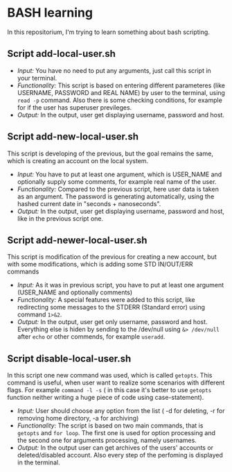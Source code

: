 # BASH learning

In this repositorium, I'm trying to learn something about bash scripting.

## Script add-local-user.sh

- *Input:* You have no need to put any arguments, just call this script in your terminal.
- *Functionality:* This script is based on entering different parameteres (like USERNAME, PASSWORD and REAL NAME) by user to the terminal, using ``read -p`` command. Also there is some checking conditions, for example for if the user has superuser previleges.
- *Output:* In the output, user get displaying username, password and host.

## Script add-new-local-user.sh

This script is developing of the previous, but the goal remains the same, which is creating an account on the local system.
- *Input:*  You have to put at least one argument, which is USER_NAME and optionally supply some comments, for example real name of the user.
- *Functionality:* Compared to the previous script, here user data is taken as an argument. The password is generating automatically, using the hashed current date in "seconds + nanoseconds".
- *Output:* In the output, user get displaying username, password and host, like in the previous script one.

## Script add-newer-local-user.sh

This script is modification of the previous for creating a new account, but with some modifications, which is adding some STD IN/OUT/ERR commands
- *Input:*  As it was in previous script, you have to put at least one argument (USER_NAME and optionally comments)
- *Functionality:* A special features were added to this script, like redirecting some messages to the STDERR (Standard error) using command ``1>&2``.
- *Output:* In the output, user get only username, password and host. Everything else is hiden by sending to the /dev/null using ``&> /dev/null`` after ``echo`` or other commends, for example ``useradd``.

## Script disable-local-user.sh

In this script one new command was used, which is called ``getopts``. This command is useful, when user want to realize some scenarios with different flags. For example ``command -l -s`` ( in this case it's better to use ``getopts`` function neither writing a huge piece of code using case-statement).

- *Input:* User should choose any option from the list ( -d for deleting, -r for removing home directory, -a for archiving)
- *Functionality:* The script is based on two main commands, that is ``getopts`` and ``for loop``. The first one is used for option processing and the second one for arguments processing, namely usernames.
- *Output:* In the output user can get archives of the users' accounts or deleted/disabled account. Also every step of the perfoming is  displayed in the terminal.
